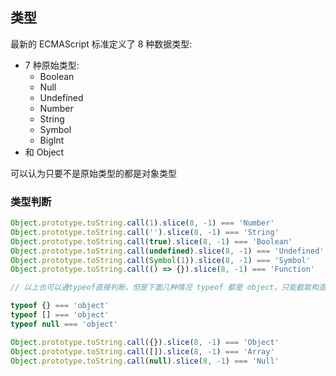 ## 类型

最新的 ECMAScript 标准定义了 8 种数据类型:

- 7 种原始类型:
  - Boolean
  - Null
  - Undefined
  - Number
  - String
  - Symbol
  - BigInt
- 和 Object

可以认为只要不是原始类型的都是对象类型

### 类型判断

```js
Object.prototype.toString.call(1).slice(8, -1) === 'Number'
Object.prototype.toString.call('').slice(8, -1) === 'String'
Object.prototype.toString.call(true).slice(8, -1) === 'Boolean'
Object.prototype.toString.call(undefined).slice(8, -1) === 'Undefined'
Object.prototype.toString.call(Symbol(1)).slice(8, -1) === 'Symbol'
Object.prototype.toString.call(() => {}).slice(8, -1) === 'Function'

// 以上也可以通typeof直接判断，但是下面几种情况 typeof 都是 object，只能截取构造函数判断

typeof {} === 'object'
typeof [] === 'object'
typeof null === 'object'

Object.prototype.toString.call({}).slice(8, -1) === 'Object'
Object.prototype.toString.call([]).slice(8, -1) === 'Array'
Object.prototype.toString.call(null).slice(8, -1) === 'Null'
```
